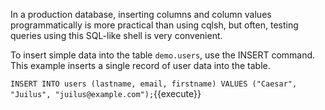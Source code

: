 In a production database, inserting columns and column values programmatically is more practical than using cqlsh, but often, testing queries using this SQL-like shell is very convenient.

To insert simple data into the table `demo.users`, use the INSERT command. This example inserts a single record of user data into the table.

`INSERT INTO users (lastname, email, firstname) VALUES ("Caesar", "Juilus", "juilus@example.com");`{{execute}}
